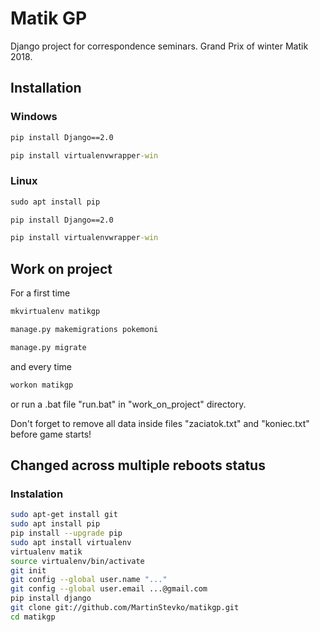 # Matik GP
Django project for correspondence seminars. Grand Prix of winter Matik 2018.

## Installation

### Windows
```cmd
pip install Django==2.0
```
```cmd
pip install virtualenvwrapper-win
```
### Linux
```cmd
sudo apt install pip
```
```cmd
pip install Django==2.0
```
```cmd
pip install virtualenvwrapper-win
```

## Work on project
For a first time
```cmd
mkvirtualenv matikgp
```
```cmd
manage.py makemigrations pokemoni
```
```cmd
manage.py migrate
```
and every time
```cmd
workon matikgp
```
or run a .bat file "run.bat" in "work_on_project" directory.

Don't forget to remove all data inside files "zaciatok.txt" and "koniec.txt" before game starts!

## Changed across multiple reboots status

### Instalation
```bash
sudo apt-get install git
sudo apt install pip
pip install --upgrade pip
sudo apt install virtualenv
virtualenv matik
source virtualenv/bin/activate
git init
git config --global user.name "..."
git config --global user.email ...@gmail.com
pip install django
git clone git://github.com/MartinStevko/matikgp.git
cd matikgp
```
